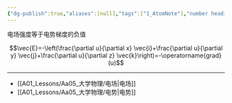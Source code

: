 ```yaml
---
{"dg-publish":true,"aliases":[null],"tags":["1_AtomNote"],"number headings":"auto, first-level 1, max 6, A.1.","Created-Date":"2023-10-14 09:44:13","Modified-Date":"2024-04-18 11:53:27","permalink":"/A01_Lessons/Aa05_大学物理/电场强度与电势的微分关系/","dgPassFrontmatter":true}
---
```



电场强度等于电势梯度的负值


$$\vec{E}=-\left(\frac{\partial u}{\partial x} \vec{i}+\frac{\partial u}{\partial y} \vec{j}+\frac{\partial u}{\partial z} \vec{k}\right)=-\operatorname{grad}(u)$$





---

- [[A01_Lessons/Aa05_大学物理/电场\|电场]]
- [[A01_Lessons/Aa05_大学物理/电势\|电势]]


